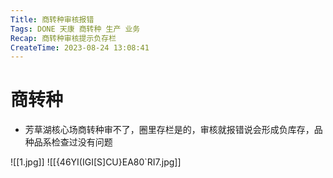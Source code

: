 ```yaml
---
Title: 商转种审核报错
Tags: DONE 天康 商转种 生产 业务
Recap: 商转种审核提示负存栏
CreateTime: 2023-08-24 13:08:41
---
```

# 商转种

- 芳草湖核心场商转种审不了，圈里存栏是的，审核就报错说会形成负库存，品种品系检查过没有问题

![[1.jpg]]
![[{46YI(IGI[S]CU}EA80`RI7.jpg]]